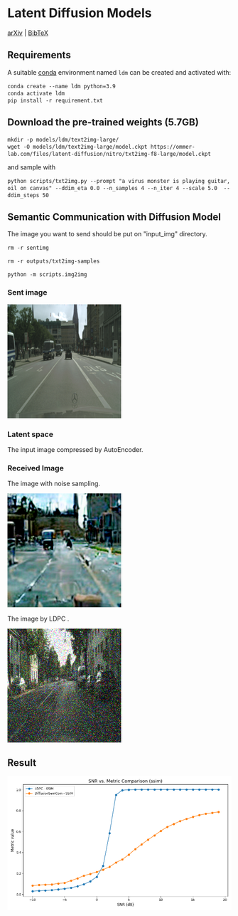 # Latent Diffusion Models
[arXiv](https://arxiv.org/abs/2112.10752) | [BibTeX](#bibtex)








  
## Requirements
A suitable [conda](https://conda.io/) environment named `ldm` can be created
and activated with:

```
conda create --name ldm python=3.9
conda activate ldm
pip install -r requirement.txt
```


## Download the pre-trained weights (5.7GB)
```
mkdir -p models/ldm/text2img-large/
wget -O models/ldm/text2img-large/model.ckpt https://ommer-lab.com/files/latent-diffusion/nitro/txt2img-f8-large/model.ckpt
```
and sample with
```
python scripts/txt2img.py --prompt "a virus monster is playing guitar, oil on canvas" --ddim_eta 0.0 --n_samples 4 --n_iter 4 --scale 5.0  --ddim_steps 50
```
## Semantic Communication with Diffusion Model
The image you want to send should be put on "input_img" directory.
```
rm -r sentimg
```
```
rm -r outputs/txt2img-samples
```
```
python -m scripts.img2img
```

### Sent image
![original image](./sentimg/sentimg_1.png)

### Latent space
The input image compressed by AutoEncoder.

### Received Image
The image with noise sampling.

![image with sampling](./outputs/txt2img-samples/output_0_1.png)

The image by LDPC .

![image with LDPC](./outputs/LDPC/output_0_1.png)

## Result
![Result](./snr_vs_ssim.png)











